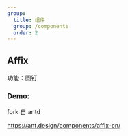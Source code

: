 ```yaml
---
group:
  title: 组件
  group: /components
  order: 2
---
```


## Affix

功能：固钉

### Demo:

fork 自 antd

https://ant.design/components/affix-cn/
